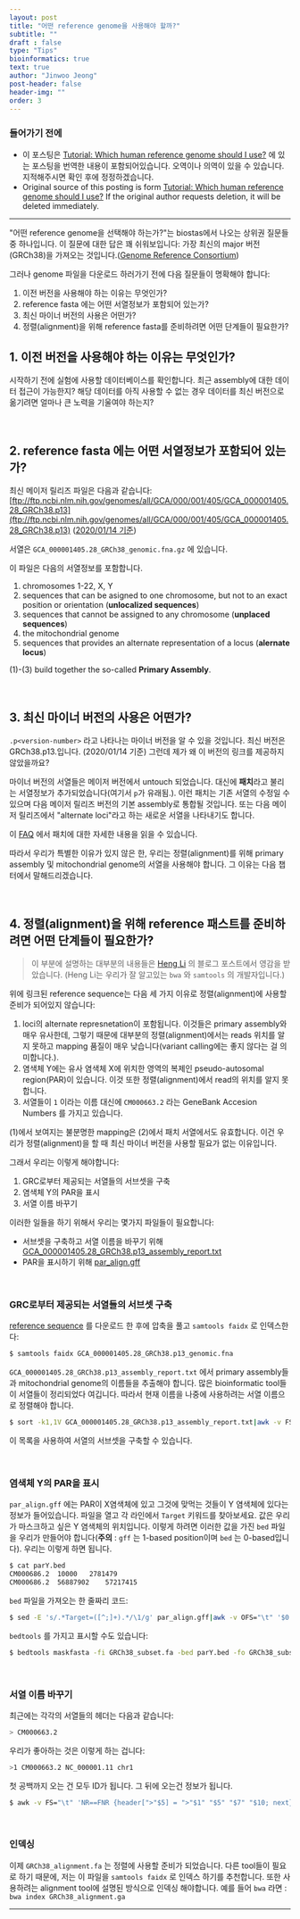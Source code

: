 ```yaml
---
layout: post
title: "어떤 reference genome을 사용해야 할까?"
subtitle: ""
draft : false
type: "Tips"
bioinformatics: true
text: true
author: "Jinwoo Jeong"
post-header: false
header-img: ""
order: 3
---
```


### 들어가기 전에

- 이 포스팅은 [Tutorial: Which human reference genome should I use?](https://www.biostars.org/p/342482/) 에 있는 포스팅을 번역한 내용이 포함되어있습니다. 오역이나 의역이 있을 수 있습니다. 지적해주시면 확인 후에 정정하겠습니다.
- Original source of this posting is form [Tutorial: Which human reference genome should I use?](https://www.biostars.org/p/342482/) If the original author requests deletion, it will be deleted immediately.

---

"어떤 reference genome을 선택해야 하는가?"는 biostas에서 나오는 상위권 질문들중 하나입니다. 이 질문에 대한 답은 꽤 쉬워보입니다: 가장 최신의 major 버전(GRCh38)을 가져오는 것입니다.([Genome Reference Consortium](https://www.ncbi.nlm.nih.gov/grc/human))

그러나 genome 파일을 다운로드 하러가기 전에 다음 질문들이 명확해야 합니다:

1. 이전 버전을 사용해야 하는 이유는 무엇인가?
2. reference fasta 에는 어떤 서열정보가 포함되어 있는가?
3. 최신 마이너 버전의 사용은 어떤가?
4. 정렬(alignment)을 위해 reference fasta를 준비하려면 어떤 단계들이 필요한가?

## 1. 이전 버전을 사용해야 하는 이유는 무엇인가?

시작하기 전에 실험에 사용할 데이터베이스를 확인합니다. 최근 assembly에 대한 데이터 접근이 가능한지? 해당 데이터를 아직 사용할 수 없는 경우 데이터를 최신 버전으로 옮기려면 얼마나 큰 노력을 기울여야 하는지?

<br/>

## 2. reference fasta 에는 어떤 서열정보가 포함되어 있는가?

최신 메이저 릴리즈 파일은 다음과 같습니다:
[ftp://ftp.ncbi.nlm.nih.gov/genomes/all/GCA/000/001/405/GCA_000001405.28_GRCh38.p13](ftp://ftp.ncbi.nlm.nih.gov/genomes/all/GCA/000/001/405/GCA_000001405.28_GRCh38.p13) (<u>2020/01/14 기준</u>)

서열은 `GCA_000001405.28_GRCh38_genomic.fna.gz` 에 있습니다.

이 파일은 다음의 서열정보를 포함합니다.

1. chromosomes 1-22, X, Y
2. sequences that can be asigned to one chromosome, but not to an exact position or orientation (**unlocalized sequences**)
3. sequences that cannot be assigned to any chromosome (**unplaced sequences**)
4. the mitochondrial genome
5. sequences that provides an alternate representation of a locus (**alernate locus**)

(1)-(3) build together the so-called **Primary Assembly**.

<br/>

## 3. 최신 마이너 버전의 사용은 어떤가?

`.p<version-number>` 라고 나타나는 마이너 버전을 알 수 있을 것입니다. 최신 버전은 GRCh38.p13.입니다. (2020/01/14 기준)  그런데 제가 왜 이 버전의 링크를 제공하지 않았을까요?

마이너 버전의 서열들은 메이저 버전에서 untouch 되었습니다. 대신에 **패치**라고 불리는 서열정보가 추가되었습니다(여기서 `p`가 유래됨.). 이런 패치는 기존 서열의 수정일 수 있으며 다음 메이저 릴리즈 버전의 기본 assembly로 통합될 것입니다. 또는 다음 메이저 릴리즈에서 "alternate loci"라고 하는 새로운 서열을 나타내기도 합니다.

이 [FAQ](https://www.ncbi.nlm.nih.gov/grc/help/patches) 에서 패치에 대한 자세한 내용을 읽을 수 있습니다.

따라서 우리가 특별한 이유가 있지 않은 한, 우리는 정렬(alignment)를 위해 primary assembly 및 mitochondrial genome의 서열을 사용해야 합니다. 그 이유는 다음 챕터에서 말해드리겠습니다.

<br/>

## 4. 정렬(alignment)을 위해 reference 패스트를 준비하려면 어떤 단계들이 필요한가?

>  이 부분에 설명하는 대부분의 내용들은 [Heng Li](http://lh3.github.io/2017/11/13/which-human-reference-genome-to-use) 의 블로그 포스트에서 영감을 받았습니다. (Heng Li는 우리가 잘 알고있는 `bwa` 와 `samtools` 의 개발자입니다.)

위에 링크된 reference sequence는 다음 세 가지 이유로 정렬(alignment)에 사용할 준비가 되어있지 않습니다:

1. loci의 alternate represnetation이 포함됩니다. 이것들은 primary assembly와 매우 유사한데, 그렇기 때문에 대부분의 정렬(alignment)에서는 reads 위치를 알지 못하고 mapping 품질이 매우 낮습니다(variant calling에는 좋지 않다는 걸 의미합니다.).
2. 염색체 Y에는 유사 염색체 X에 위치한 영역의 복제인 pseudo-autosomal region(PAR)이 있습니다. 이것 또한 정렬(alignment)에서 read의 위치를 알지 못합니다.
3. 서열들이 `1` 이라는 이름 대신에 `CM000663.2` 라는 GeneBank Accesion Numbers 를 가지고 있습니다.

(1)에서 보여지는 불분명한 mapping은 (2)에서 패치 서열에서도 유효합니다. 이건 우리가 정렬(alignment)을 할 때 최신 마이너 버전을 사용할 필요가 없는 이유입니다.

그래서 우리는 이렇게 해야합니다:

1. GRC로부터 제공되는 서열들의 서브셋을 구축
2. 염색체 Y의 PAR을 표시
3. 서열 이름 바꾸기

이러한 일들을 하기 위해서 우리는 몇가지 파일들이 필요합니다:

- 서브셋을 구축하고 서열 이름을 바꾸기 위해
  [GCA_000001405.28_GRCh38.p13_assembly_report.txt](ftp://ftp.ncbi.nlm.nih.gov/genomes/all/GCA/000/001/405/GCA_000001405.28_GRCh38.p13/GCA_000001405.28_GRCh38.p13_assembly_report.txt) 
- PAR을 표시하기 위해
  [par_align.gff](ftp://ftp.ncbi.nlm.nih.gov/genomes/all/GCA/000/001/405/GCA_000001405.28_GRCh38.p13/GCA_000001405.28_GRCh38.p13_assembly_structure/Primary_Assembly/pseudoautosomal_region/par_align.gff)

<br>

### GRC로부터 제공되는 서열들의 서브셋 구축

[reference sequence](ftp://ftp.ncbi.nlm.nih.gov/genomes/all/GCA/000/001/405/GCA_000001405.28_GRCh38.p13/GCA_000001405.28_GRCh38.p13_genomic.fna.gz) 를 다운로드 한 후에 압축을 풀고 `samtools faidx` 로 인덱스한다:

```bash
$ samtools faidx GCA_000001405.28_GRCh38.p13_genomic.fna
```

`GCA_000001405.28_GRCh38.p13_assembly_report.txt` 에서 primary assembly들과 mitochondrial genome의 이름들을 추출해야 합니다. 많은 bioinformatic tool들이 서열들이 정리되었다 여깁니다. 따라서 현재 이름을 나중에 사용하려는 서열 이름으로 정렬해야 합니다.

```bash
$ sort -k1,1V GCA_000001405.28_GRCh38.p13_assembly_report.txt|awk -v FS="\t" '$8 == "Primary Assembly" || $8 == "non-nuclear" {print $5}' > subset_ids.txt
```

이 목록을 사용하여 서열의 서브셋을 구축할 수 있습니다.

<br>

### 염색체 Y의 PAR을 표시

`par_align.gff` 에는 PAR이 X염색체에 있고 그것에 맞먹는 것들이 Y 염색체에 있다는 정보가 들어있습니다. 파일을 열고 각 라인에서 `Target` 키워드를 찾아보세요. 값은 우리가 마스크하고 싶은 Y 염색체의 위치입니다. 이렇게 하려면 이러한 값을 가진 `bed` 파일을 우리가 만들어야 합니다(**주의** : `gff` 는 1-based position이며 `bed` 는 0-based입니다).
우리는 이렇게 하면 됩니다.

```bash
$ cat parY.bed
CM000686.2  10000   2781479
CM000686.2  56887902    57217415
```

`bed` 파일을 가져오는 한 줄짜리 코드:

```bash
$ sed -E 's/.*Target=([^;]+).*/\1/g' par_align.gff|awk -v OFS="\t" '$0 !~ "^#" {print $1, $2-1, $3}'  > parY.bed
```

`bedtools` 를 가지고 표시할 수도 있습니다:

```bash
$ bedtools maskfasta -fi GRCh38_subset.fa -bed parY.bed -fo GRCh38_subset_masked.fa
```

<br>

### 서열 이름 바꾸기

최근에는 각각의 서열들의 헤더는 다음과 같습니다:

```bash
> CM000663.2
```

우리가 좋아하는 것은 이렇게 하는 겁니다:

```bash
>1 CM000663.2 NC_000001.11 chr1
```

첫 공백까지 오는 건 모두 ID가 됩니다. 그 뒤에 오는건 정보가 됩니다.

```bash
$ awk -v FS="\t" 'NR==FNR {header[">"$5] = ">"$1" "$5" "$7" "$10; next} $0 ~ "^>" {$0 = header[$0]}1' GCA_000001405.28_GRCh38.p13_assembly_report.txt GRCh38_subset_masked.fa > GRCh38_alignment.fa
```

<br>

### 인덱싱

이제 `GRCh38_alignment.fa` 는 정렬에 사용할 준비가 되었습니다. 다른 tool들이 필요로 하기 때문에, 저는 이 파일을 `samtools faidx` 로 인덱스 하기를 추천합니다. 또한 사용하려는 alignment tool에 설명된 방식으로 인덱싱 해야합니다.
예를 들어 `bwa` 라면 : `bwa index GRCh38_alignment.ga`

---

